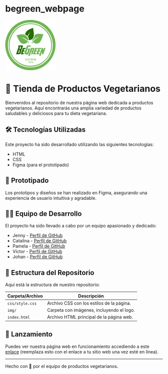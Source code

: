 # begreen_webpage

![BeGreen](img/LOGO(1).png)

# 🌿 Tienda de Productos Vegetarianos

Bienvenidos al repositorio de nuestra página web dedicada a productos vegetarianos. Aquí encontrarás una amplia variedad de productos saludables y deliciosos para tu dieta vegetariana.

## 🛠️ Tecnologías Utilizadas

Este proyecto ha sido desarrollado utilizando las siguientes tecnologías:

- HTML
- CSS
- Figma (para el prototipado)

## 📝 Prototipado

Los prototipos y diseños se han realizado en Figma, asegurando una experiencia de usuario intuitiva y agradable.

## 👩‍💻 Equipo de Desarrollo

El proyecto ha sido llevado a cabo por un equipo apasionado y dedicado:

- Jenny - [Perfil de GitHub](https://github.com/jenny)
- Catalina - [Perfil de GitHub](https://github.com/catalina)
- Pamela - [Perfil de GitHub](https://github.com/pamela)
- Víctor - [Perfil de GitHub](https://github.com/victor)
- Johan - [Perfil de GitHub](https://github.com/johan)

## 📁 Estructura del Repositorio

Aquí está la estructura de nuestro repositorio:

| Carpeta/Archivo     | Descripción                                   |
|---------------------|-----------------------------------------------|
| `css/style.css`     | Archivo CSS con los estilos de la página.     |
| `img/`              | Carpeta con imágenes, incluyendo el logo.     |
| `index.html`        | Archivo HTML principal de la página web.      |

## 🚀 Lanzamiento

Puedes ver nuestra página web en funcionamiento accediendo a este [enlace](#) (reemplaza esto con el enlace a tu sitio web una vez esté en línea).

---

Hecho con 💚 por el equipo de productos vegetarianos.
